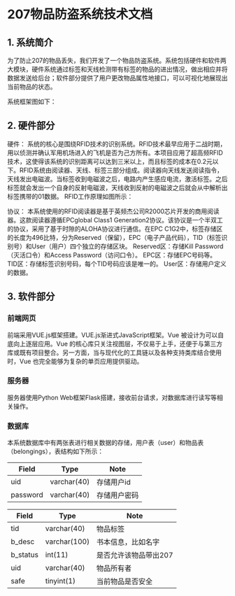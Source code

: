 # 207物品防盗系统技术文档

## 1. 系统简介

为了防止207的物品丢失，我们开发了一个物品防盗系统。系统包括硬件和软件两大模块，硬件系统通过标签和天线检测带有标签的物品的进出情况，做出相应并将数据发送给后台；软件部分提供了用户更改物品属性地接口，可以可视化地展现出当前物品的状态。

系统框架图如下：



## 2. 硬件部分
硬件：
系统的核心是围绕RFID技术的识别系统。RFID技术最早应用于二战时期，用以侦测并确认军用机场进入的飞机是否为己方所有。本项目应用了超高频RFID技术，这使得该系统的识别距离可以达到三米以上，而且标签的成本在0.2元以下。RFID系统由阅读器、天线、标签三部分组成。阅读器向天线发送阅读指令，天线发出电磁波。当标签收到电磁波之后，电路内产生感应电流，激活标签。之后标签就会发出一个自身的反射电磁波，天线收到反射的电磁波之后就会从中解析出标签携带的01数据。
RFID工作原理如图所示：

协议：
本系统使用的RFID阅读器是基于英频杰公司R2000芯片开发的商用阅读器。这款阅读器遵循EPCglobal Class1 Generation2协议。该协议是一个半双工的协议，采用了基于时隙的ALOHA协议进行通信。在EPC C1G2中，标签存储区的长度为496比特，分为Reserved（保留），EPC（电子产品代码），TID（标签识别号）和User（用户）四个独立的存储区块。
Reserved区：存储Kill Password（灭活口令）和Access Password（访问口令）。 
EPC区：存储EPC号码等。 
TID区：存储标签识别号码，每个TID号码应该是唯一的。 
User区：存储用户定义的数据。 

## 3. 软件部分

### 前端网页

前端采用VUE.js框架搭建。VUE.js渐进式JavaScript框架。Vue 被设计为可以自底向上逐层应用。Vue 的核心库只关注视图层，不仅易于上手，还便于与第三方库或既有项目整合。另一方面，当与现代化的工具链以及各种支持类库结合使用时，Vue 也完全能够为复杂的单页应用提供驱动。

### 服务器

服务器使用Python Web框架Flask搭建，接收前台请求，对数据库进行读写等相关操作。

### 数据库

本系统数据库中有两张表进行相关数据的存储，用户表（user）和物品表（belongings），表结构如下所示：

| Field | Type | Note |
|---|---|---|
| uid | varchar(40) | 存储用户id |
|password|varchar(40)|存储用户密码|


| Field | Type | Note |
|---|---|---|
| tid | varchar(40) | 物品标签 |
| b_desc | varchar(100) | 书本信息，比如名字 | 
| b_status | int(11) | 是否允许该物品带出207 |
| uid | varchar(40) | 物品所有者 | 
| safe | tinyint(1) | 当前物品是否安全 |
